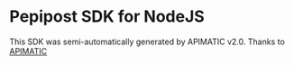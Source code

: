 Pepipost SDK for NodeJS 
=================
This SDK was semi-automatically generated by APIMATIC v2.0. Thanks to [APIMATIC](http://apimatic.io/)

